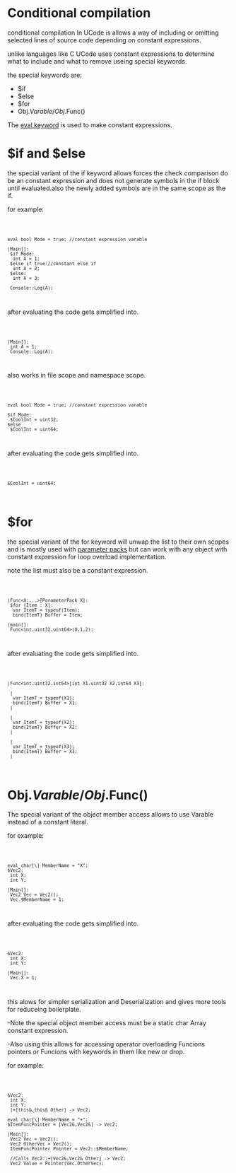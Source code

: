 # Conditional compilation

conditional compilation In UCode is allows a way of including or omitting selected lines of source code depending on constant expressions.

unlike languages like C UCode uses constant expressions to determine what to include and what to remove useing special keywords.

the special keywords are:
- $if
- $else
- $for
- Obj.$Varable/Obj.$Func()



The [eval keyword](../Keywords/eval.md) is used to make constant expressions.

# $if and $else
the special variant of the if keyword allows forces the check comparison do be an constant expression and
does not generate symbols in the if block until evaluated.also the newly added symbols are in the same scope as the if.

for example:

<code>

    eval bool Mode = true; //constant expression varable 
  
    |Main[]:
     $if Mode:
      int A = 1;
     $else if true://constant else if
      int A = 2;
     $else:
      int A = 3;

     Console::Log(A);
   
</code>

after evaluating the code gets simplified into.

<code>

    |Main[]:
     int A = 1;
     Console::Log(A);

</code>

also works in file scope and namespace scope.


<code>

    eval bool Mode = true; //constant expression varable

    $if Mode:
     $CoolInt = uint32;
    $else
     $CoolInt = uint64;

</code>

after evaluating the code gets simplified into.

<code>
 
    $CoolInt = uint64;

</code>

# $for

the special variant of the for keyword will unwap the list to their own scopes and is mostly used with [parameter packs](./parameter%20packs.md) but can work with any object with constant expression for loop overload implementation.

note the list must also be a constant expression.

<code>

    |Func<X:...>[ParameterPack X]:
     $for [Item : X]:
      var ItemT = typeof(Item);
      bind(ItemT) Buffer = Item;
 
    |main[]:
     Func<int,uint32,uint64>(0,1,2);

</code>

after evaluating the code gets simplified into.

<code>
 
    |Func<int,uint32,int64>[int X1,uint32 X2,int64 X3]:

     |
      var ItemT = typeof(X1);
      bind(ItemT) Buffer = X1;
     |

     |
      var ItemT = typeof(X2);
      bind(ItemT) Buffer = X2;
     |

     |
      var ItemT = typeof(X3);
      bind(ItemT) Buffer = X3;
     |

</code>

# Obj.$Varable/Obj.$Func()

The special variant of the object member access allows to use Varable instead of a constant literal.

for example:

<code>

    eval char[\] MemberName = "X";
    $Vec2:
     int X;
     int Y;
  
    |Main[]:
     Vec2 Vec = Vec2();
     Vec.$MemberName = 1;
   
</code>


after evaluating the code gets simplified into.

<code>

    $Vec2:
     int X;
     int Y;
  
    |Main[]:
     Vec.X = 1;
   
</code>

this alows for simpler serialization and Deserialization and gives more tools for reduceing boilerplate.

-Note the special object member access must be a static char Array constant expression.

-Also using this allows for accessing operator overloading Funcions pointers or Funcions with keywords in them like new or drop.

for example:

<code>

    
    $Vec2:
     int X;
     int Y;
     |+[this&,this& Other] -> Vec2;

    eval char[\] MemberName = "+";
    $ItemFuncPointer = [Vec2&,Vec2&] -> Vec2;

    |Main[]:
     Vec2 Vec = Vec2();
     Vec2 OtherVec = Vec2();
     ItemFuncPointer Pointer = Vec2::$MemberName;

     //Calls Vec2::+[Vec2&,Vec2& Other] -> Vec2;
     Vec2 Value = Pointer(Vec,OtherVec);
     
   
</code>